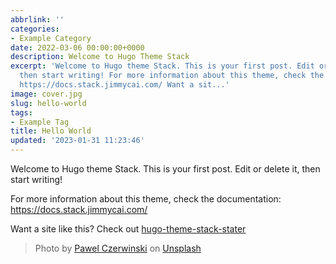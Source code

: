 ```yaml
---
abbrlink: ''
categories:
- Example Category
date: 2022-03-06 00:00:00+0000
description: Welcome to Hugo Theme Stack
excerpt: 'Welcome to Hugo theme Stack. This is your first post. Edit or delete it,
  then start writing! For more information about this theme, check the documentation:
  https://docs.stack.jimmycai.com/ Want a sit...'
image: cover.jpg
slug: hello-world
tags:
- Example Tag
title: Hello World
updated: '2023-01-31 11:23:46'
---
```

Welcome to Hugo theme Stack. This is your first post. Edit or delete it, then start writing!

For more information about this theme, check the documentation: https://docs.stack.jimmycai.com/

Want a site like this? Check out [hugo-theme-stack-stater](https://github.com/CaiJimmy/hugo-theme-stack-starter)

> Photo by [Pawel Czerwinski](https://unsplash.com/@pawel_czerwinski) on [Unsplash](https://unsplash.com/)
